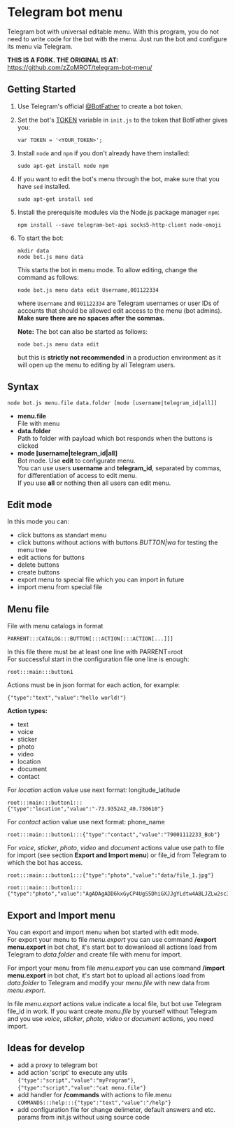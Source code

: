 # Telegram bot menu

Telegram bot with universal editable menu. With this program, you do not need to write code for the bot with the menu. Just run the bot and configure its menu via Telegram.

**THIS IS A FORK. THE ORIGINAL IS AT:**
https://github.com/zZoMROT/telegram-bot-menu/

## Getting Started

1. Use Telegram's official [@BotFather](http://t.me/BotFather) to create a bot token.
2. Set the bot's [TOKEN](https://github.com/WaseemAlkurdi/telegram-bot-menu/blob/master/init.js#L9) variable in `init.js` to the token that BotFather gives you:
   ```
   var TOKEN = '<YOUR_TOKEN>';
   ```
3. Install `node` and `npm` if you don't already have them installed:
   ```
   sudo apt-get install node npm
   ```
3. If you want to edit the bot's menu through the bot, make sure that you have `sed` installed.
   ```
   sudo apt-get install sed
   ```
4. Install the prerequisite modules via the Node.js package manager `npm`:
   ```
   npm install --save telegram-bot-api socks5-http-client node-emoji
   ```
5. To start the bot: 
   ```
   mkdir data
   node bot.js menu data
   ```
   This starts the bot in menu mode. To allow editing, change the command as follows:
   ```
   node bot.js menu data edit Username,001122334 
   ```
   where `Username` and `001122334` are Telegram usernames or user IDs of accounts that should be allowed edit access to the menu (bot admins). **Make sure there are no spaces after the commas.**

   **Note:** The bot can also be started as follows:
   ```
   node bot.js menu data edit
   ```
   but this is **strictly not recommended** in a production environment as it will open up the menu to editing by all Telegram users.


## Syntax

```
node bot.js menu.file data.folder [mode [username|telegram_id|all]]
```

* **menu.file**   
  File with menu
* **data.folder**   
  Path to folder with payload which bot responds when the buttons is clicked
* **mode [username|telegram_id|all]**   
  Bot mode. 
  Use **edit** to configurate menu.   
  You can use users **username** and **telegram_id**, separated by commas, for differentiation of access to edit menu.   
  If you use **all** or nothing then all users can edit menu.


## Edit mode

In this mode you can:
* click buttons as standart menu
* click buttons without actions with buttons *BUTTON|wa* for testing the menu tree
* edit actions for buttons
* delete buttons
* create buttons
* export menu to special file which you can import in future
* import menu from special file

## Menu file

  File with menu catalogs in format 
  ```
  PARRENT:::CATALOG:::BUTTON[:::ACTION[:::ACTION[...]]]
  ```
  In this file there must be at least one line with PARRENT=root  
  For successful start in the configuration file one line is enough:
  ```
  root:::main:::button1
  ```
  Actions must be in json format for each action, for example: 
  ```
  {"type":"text","value":"hello world!"}
  ```

  **Action types:**   
  * text   
  * voice
  * sticker
  * photo
  * video
  * location
  * document
  * contact  
   
For *location* action value use next format: longitude_latitude
```
root:::main:::button1:::{"type":"location","value":"-73.935242_40.730610"}
```
For *contact* action value use next format: phone_name
```
root:::main:::button1:::{"type":"contact","value":"79001112233_Bob"}
```  
For *voice*, *sticker*, *photo*, *video* and *document* actions value use path to file for import (see section **Export and Import menu**) or file_id from Telegram to which the bot has access.
```
root:::main:::button1:::{"type":"photo","value":"data/file_1.jpg"}
``` 
```
root:::main:::button1:::{"type":"photo","value":"AgADAgADD6kxGyCP4UgS5DhiGXJJgYLdtw4ABLJZLw2sc33Mx20DAAEC"}
``` 
## Export and Import menu
You can export and import menu when bot started with edit mode.   
For export your menu to file *menu.export* you can use command **/export menu.export** in bot chat, it's start bot to dowanload all actions load from Telegram to *data.folder* and create file with menu for import.

For import your menu from file *menu.export* you can use command **/import menu.export** in bot chat, it's start bot to upload all actions load from *data.folder* to Telegram and modify your *menu.file* with new data from *menu.export*.   

In file *menu.export* actions value indicate a local file, but bot use Telegram file_id in work. If you want  create *menu.file* by yourself without Telegram and you use *voice*, *sticker*, *photo*, *video* or *document* actions, you need import. 

## Ideas for develop
  * add a proxy to telegram bot
  * add action 'script' to execute any utils ```{"type":"script","value":"myProgram"}```, ```{"type":"script","value":"cat menu.file"}```
  * add handler for **/commands** with actions to file.menu ```COMMANDS:::help:::{"type":"text","value":"/help"}```
  * add configuration file for change delimeter, default answers and etc. params from init.js without using source code
